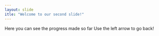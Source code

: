 ```yaml
---
layout: slide
itle: "Welcome to our second slide!"
---
```

Here you can see the progress made so far
Use the left arrow to go back!
